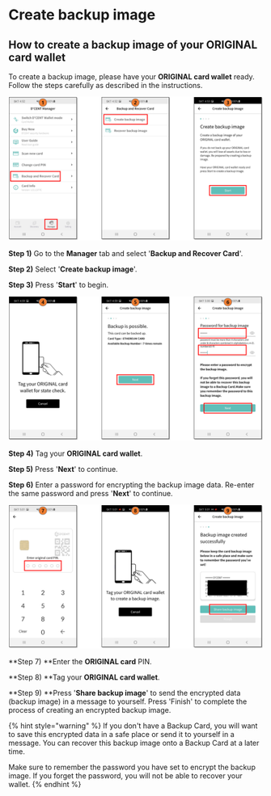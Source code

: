 # Create backup image

## How to create a backup image of your ORIGINAL card wallet

To create a backup image,  please have your **ORIGINAL card wallet** ready.\
Follow the steps carefully as described in the instructions.

![](<../../.gitbook/assets/11 (2).png>)

**Step 1)** Go to the **Manager** tab and select '**Backup and Recover Card**'.&#x20;

**Step 2)** Select '**Create backup image**'.

**Step 3)** Press '**Start**' to begin.

![](<../../.gitbook/assets/12 (2).png>)

**Step 4)** Tag your **ORIGINAL card wallet**.&#x20;

**Step 5)** Press '**Next**' to continue.

**Step 6)** Enter a password for encrypting the backup image data. Re-enter the same password and press '**Next**' to continue.

![](<../../.gitbook/assets/13 (1).png>)

**Step 7) **Enter the **ORIGINAL card** PIN.

**Step 8) **Tag your **ORIGINAL card wallet**.

**Step 9) **Press '**Share backup image**' to send the encrypted data (backup image) in a message to yourself. Press 'Finish' to complete the process of creating an encrypted backup image.

{% hint style="warning" %}
If you don't have a Backup Card, you will want to save this encrypted data in a safe place or send it to yourself in a message. You can recover this backup image onto a Backup Card at a later time.&#x20;

Make sure to remember the password you have set to encrypt the backup image. If you forget the password, you will not be able to recover your wallet.
{% endhint %}

